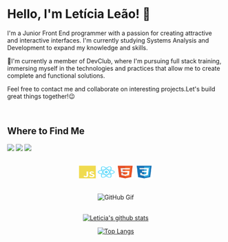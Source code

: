# Hello, I'm Letícia Leão! 👋

I'm a Junior Front End  programmer with a passion for creating attractive and interactive interfaces. I'm currently studying Systems Analysis and Development to expand my knowledge and skills.

🌱I'm currently a member of DevClub, where I'm pursuing full stack training, immersing myself in the technologies and practices that allow me to create complete and functional solutions.

Feel free to contact me and collaborate on interesting projects.Let's build great things together!😉

<br />

 ## Where to Find Me
  <a href="https://www.linkedin.com/in/letícia-leão-47b183212/" target="_blank"><img src="https://img.shields.io/badge/-LinkedIn-%230077B5?style=for-the-badge&logo=linkedin&logoColor=white" target="_blank"></a> 
  <a href="mailto:leticiasilvaicm@gmail.com"><img src="https://img.shields.io/badge/-Gmail-%23333?style=for-the-badge&logo=gmail&logoColor=white" target="_blank"></a>
  <a href="https://www.instagram.com/leticiamsleao/" target="_blank"><img src="https://img.shields.io/badge/-Instagram-%23E4405F?style=for-the-badge&logo=instagram&logoColor=white" target="_blank"></a>


<div align="center"><br>
  <img align="center" alt="Letsle-Js" height="30" width="40" src="https://raw.githubusercontent.com/devicons/devicon/master/icons/javascript/javascript-plain.svg">
  <img align="center" alt="Letsle-React" height="30" width="40" src="https://raw.githubusercontent.com/devicons/devicon/master/icons/react/react-original.svg">
  <img align="center" alt="Letsle-HTML" height="30" width="40" src="https://raw.githubusercontent.com/devicons/devicon/master/icons/html5/html5-original.svg">
  <img align="center" alt="Letsle-CSS" height="30" width="40" src="https://raw.githubusercontent.com/devicons/devicon/master/icons/css3/css3-original.svg">
</div>

<br />

<div align="center"> <br>
<img align="center" alt="GitHub Gif" height="100" width="100" src="https://camo.githubusercontent.com/13309fbe8d19ed554f2e6dd23aa984250d58ee205ef648849c4e4217da999d52/68747470733a2f2f6769746875622e626c6f672f77702d636f6e74656e742f75706c6f6164732f323031382f31302f34363839363138342d62363739666338302d636533302d313165382d383862662d3932316539623738386637632e6769663f726573697a653d323030253243323030">
</div>


<div align="center"><br>

[![Leticia's github stats](https://github-readme-stats.vercel.app/api?username=letsle&show_icons=true&theme=dracula)](https://github.com/letsle/github-readme-stats)


[![Top Langs](https://github-readme-stats.vercel.app/api/top-langs/?username=letsle&layout=compact&show_icons=true&theme=dracula)](https://github.com/letsle/github-readme-stats)

</div>

  






 


